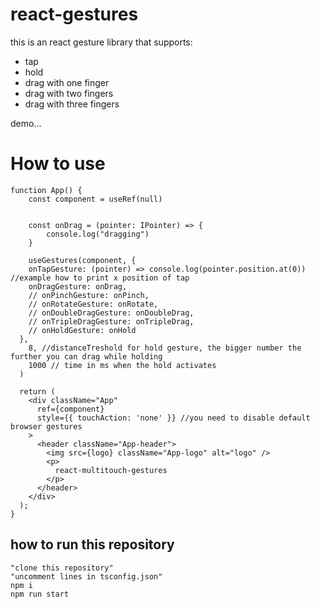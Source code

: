 # react-gestures

this is an react gesture library that supports:

- tap
- hold
- drag with one finger
- drag with two fingers
- drag with three fingers

demo...

# How to use

```
function App() {
    const component = useRef(null)


    const onDrag = (pointer: IPointer) => {
        console.log("dragging")
    }

    useGestures(component, {
    onTapGesture: (pointer) => console.log(pointer.position.at(0)) //example how to print x position of tap
    onDragGesture: onDrag,
    // onPinchGesture: onPinch,
    // onRotateGesture: onRotate,
    // onDoubleDragGesture: onDoubleDrag,
    // onTripleDragGesture: onTripleDrag,
    // onHoldGesture: onHold
  },
    8, //distanceTreshold for hold gesture, the bigger number the further you can drag while holding
    1000 // time in ms when the hold activates
  )

  return (
    <div className="App"
      ref={component}
      style={{ touchAction: 'none' }} //you need to disable default browser gestures
    >
      <header className="App-header">
        <img src={logo} className="App-logo" alt="logo" />
        <p>
          react-multitouch-gestures
        </p>
      </header>
    </div>
  );
}
```

## how to run this repository

```
"clone this repository"
"uncomment lines in tsconfig.json"
npm i
npm run start

```
